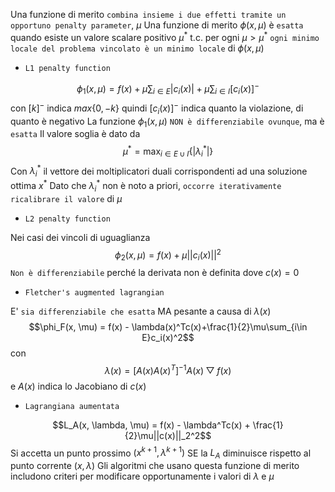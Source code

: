 Una funzione di merito `combina insieme i due effetti tramite un opportuno penalty parameter`, $\mu$
Una funzione di merito $\phi(x, \mu)$ è `esatta` quando esiste un valore scalare positivo $\mu^*$ t.c. per ogni $\mu > \mu^*$ `ogni minimo locale del problema vincolato è un minimo locale` di $\phi(x, \mu)$

- `L1 penalty function`

$$\phi_1(x, \mu) = f(x) + \mu \sum_{i \in E} |c_i(x)| + \mu\sum_{i \in I}[c_i(x)]^-$$
con $[k]^-$ indica $max\{0, -k\}$ quindi $[c_i(x)]^-$ indica quanto la violazione, di quanto è negativo
La funzione $\phi_1(x, \mu)$ `NON è differenziabile ovunque`, ma è `esatta`
Il valore soglia è dato da 
$$\mu^*=\max_{i \in E \cup I}\{|\lambda^*_i|\}$$
Con $\lambda^*_i$ il vettore dei moltiplicatori duali corrispondenti ad una soluzione ottima $x^*$
Dato che $\lambda^*_i$ non è noto a priori, `occorre iterativamente ricalibrare il valore` di $\mu$

- `L2 penalty function`

Nei casi dei vincoli di uguaglianza
$$\phi_2(x, \mu)=f(x)+\mu||c_i(x)||^2$$
`Non è differenziabile` perché la derivata non è definita dove $c(x)=0$

- `Fletcher's augmented lagrangian`

E' `sia differenziabile che esatta` MA pesante a causa di $\lambda(x)$
$$\phi_F(x, \mu) = f(x) - \lambda(x)^Tc(x)+\frac{1}{2}\mu\sum_{i\in E}c_i(x)^2$$
con
$$\lambda(x)=[A(x)A(x)^T]^{-1}A(x)\bigtriangledown f(x)$$
e $A(x)$ indica lo Jacobiano di $c(x)$

- `Lagrangiana aumentata`

$$L_A(x, \lambda, \mu) = f(x) - \lambda^Tc(x) + \frac{1}{2}\mu||c(x)||_2^2$$
Si accetta un punto prossimo $(x^{k+1}, \lambda^{k+1})$ SE la $L_A$ diminuisce rispetto al punto corrente $(x, \lambda)$
Gli algoritmi che usano questa funzione di merito includono criteri per modificare opportunamente i valori di $\lambda$ e $\mu$

